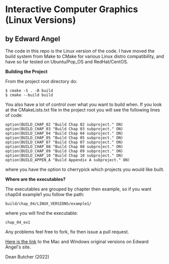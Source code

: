 # Interactive Computer Graphics (Linux Versions)
## by Edward Angel

The code in this repo is the Linux version of the code. I have moved the build system from Make to CMake for various Linux distro compatibility, and have so far tested on Ubuntu/Pop_OS and RedHat/CentOS.

**Building the Project**

From the project root directory do:

```
$ cmake -S . -B build
$ cmake --build build
```

You also have a lot of control over what you want to build when. If you look at the CMakeLists.txt file in the project root you will see the following lines of code:

```
option(BUILD_CHAP_02 "Build Chap 02 subproject." ON)
option(BUILD_CHAP_03 "Build Chap 03 subproject." ON)
option(BUILD_CHAP_04 "Build Chap 04 subproject." ON)
option(BUILD_CHAP_05 "Build Chap 05 subproject." ON)
option(BUILD_CHAP_07 "Build Chap 07 subproject." ON)
option(BUILD_CHAP_08 "Build Chap 08 subproject." ON)
option(BUILD_CHAP_09 "Build Chap 09 subproject." ON)
option(BUILD_CHAP_10 "Build Chap 10 subproject." ON)
option(BUILD_APPEN_A "Build Appendix A subproject." ON)
```

where you have the option to cherrypick which projects you would like built. 

**Where are the executables?**

The executables are grouped by chapter then example, so if you want chap04 example1 you follow the path:

```
build/chap_04/LINUX_VERSIONS/example1/
```

where you will find the executable:

```
chap_04_ex1
```

Any problems feel free to fork, fix then issue a pull request.

[Here is the link](http://www.cs.unm.edu/~angel/BOOK/INTERACTIVE_COMPUTER_GRAPHICS/SIXTH_EDITION/CODE/) to the Mac and Windows original versions on Edward Angel's site.

Dean Butcher (2022)
